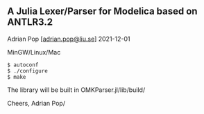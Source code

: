 A Julia Lexer/Parser for Modelica based on ANTLR3.2
-------------------------------------------------
Adrian Pop [adrian.pop@liu.se] 2021-12-01

MinGW/Linux/Mac
````
$ autoconf
$ ./configure 
$ make
````
The library will be built in OMKParser.jl/lib/build/

Cheers,
Adrian Pop/